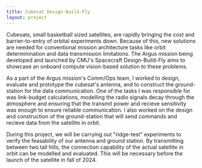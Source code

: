 ```yaml
---
title: Cubesat Design-Build-Fly
layout: project
---
```


Cubesats, small basketball sized satellites, are rapidly bringing the cost and barrier-to-entry of orbital experiments down. Because of this, new solutions are needed for conventional mission architecture tasks like orbit determinination and data transmission limitations. The Argus mission being developed and launched by CMU's Spacecraft Design-Build-Fly aims to showcase an onboard compute vision-based solution to these problems.

As a part of the Argus mission's Comm/Ops team, I worked to design, evaluate and prototype the cubesat's antenna, and to construct the ground-station for the data communication. One of the tasks I was responsible for was link-budget calculations, modelling the radio signals decay through the atmosphere and ensuring that the transmit power and recieve sensitivity was enough to ensure reliable communication. I also worked on the design and construction of the ground-station that will send commands and recieve data from the satellite in orbit. 

During this project, we will be carrying out "ridge-test" experiments to verify the feasability of our antenna and ground station. By transmitting between two tall hills, the connection capability of the actual satellite in orbit can be modelled and evaluated. This will be necessary before the launch of the satellite in fall of 2024. 
